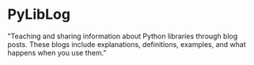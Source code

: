 # PyLibLog
"Teaching and sharing information about Python libraries through blog posts. These blogs include explanations, definitions, examples, and what happens when you use them."
